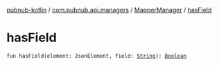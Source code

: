 [pubnub-kotlin](../../index.md) / [com.pubnub.api.managers](../index.md) / [MapperManager](index.md) / [hasField](./has-field.md)

# hasField

`fun hasField(element: JsonElement, field: `[`String`](https://kotlinlang.org/api/latest/jvm/stdlib/kotlin/-string/index.html)`): `[`Boolean`](https://kotlinlang.org/api/latest/jvm/stdlib/kotlin/-boolean/index.html)